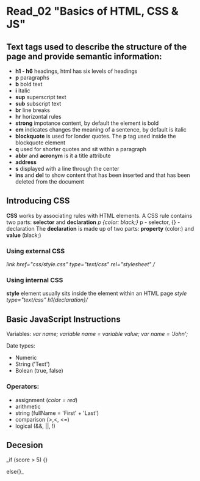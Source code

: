 # Read_02 "Basics of HTML, CSS & JS"

## Text tags used to describe the structure of the page and provide semantic information:

* **h1 - h6** headings, html has six levels of headings
* **p** paragraphs
* **b** bold text 
* **i** italic
* **sup** superscript text 
* **sub** subscript text
* **br** line breaks
* **hr** horizontal rules
* **strong** impotance content, by default the element is bold
* **em** indicates changes the meaning of a sentence, by default is italic
* **blockquote** is used for londer quotes. The **p** tag used inside the blockquote element
* **q** used for shorter quotes and sit within a paragraph
* **abbr** and **acronym** is it a title attribute
* **address** 
* **s** displayed with a line through the center
* **ins** and **del** to show content that has been inserted and that has been deleted from the document
  
## Introducing CSS

**CSS** works by associating rules with HTML elements.
A CSS rule contains two parts: **selector** and **declaration**
_p {color: black;}_
p - selector,  {} - declaration
The **declaration** is made up of two parts: **property** (color:) and **value** (black;)

### Using external CSS

_link href="css/style.css" type="text/css" rel="stylesheet" /_

### Using internal CSS
 
**style** element usually sits inside the <head> element within an HTML page
  _style type="text/css"  h1{declaration}/_
  
  ## Basic JavaScript Instructions
  
  Variables: _var name;_
             _variable name = variable value;_
             _var name = 'John';_
  
  Date types:
  * Numeric
  * String ('Text')
  * Bolean (true, false)
  
  ### Operators:
  * assignment (_color = red_)
  * arithmetic
  * string (fullName = 'First' + 'Last')
  * comparison (>,<, <=)
  * logical (&&, ||, !)
  
  ## Decesion
  _if (score > 5) {}
  
   else{}_
   

   
  
  
  
  



